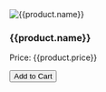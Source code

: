 <div *ngFor="let product of products">
  <img [src]="product.image" alt="{{product.name}}">
  <h3>{{product.name}}</h3>
  <p>Price: {{product.price}}</p>
  <button (click)="addToCart(product)">Add to Cart</button>
</div>
